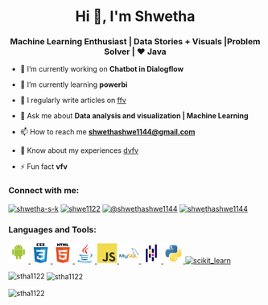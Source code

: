 <h1 align="center">Hi 👋, I'm Shwetha</h1>
<h3 align="center">Machine Learning Enthusiast | Data Stories + Visuals |Problem Solver | ❤️ Java</h3>

- 🔭 I’m currently working on **Chatbot in Dialogflow**

- 🌱 I’m currently learning **powerbi**

- 📝 I regularly write articles on [ffv](ffv)

- 💬 Ask me about **Data analysis and visualization | Machine Learning**

- 📫 How to reach me **shwethashwe1144@gmail.com**

- 📄 Know about my experiences [dvfv](dvfv)

- ⚡ Fun fact **vfv**

<h3 align="left">Connect with me:</h3>
<p align="left">
<a href="https://linkedin.com/in/shwetha-s-k" target="blank"><img align="center" src="https://raw.githubusercontent.com/rahuldkjain/github-profile-readme-generator/master/src/images/icons/Social/linked-in-alt.svg" alt="shwetha-s-k" height="30" width="40" /></a>
<a href="https://kaggle.com/shwe1122" target="blank"><img align="center" src="https://raw.githubusercontent.com/rahuldkjain/github-profile-readme-generator/master/src/images/icons/Social/kaggle.svg" alt="shwe1122" height="30" width="40" /></a>
<a href="https://medium.com/@shwethashwe1144" target="blank"><img align="center" src="https://raw.githubusercontent.com/rahuldkjain/github-profile-readme-generator/master/src/images/icons/Social/medium.svg" alt="@shwethashwe1144" height="30" width="40" /></a>
<a href="https://www.leetcode.com/shwethashwe1144" target="blank"><img align="center" src="https://raw.githubusercontent.com/rahuldkjain/github-profile-readme-generator/master/src/images/icons/Social/leet-code.svg" alt="shwethashwe1144" height="30" width="40" /></a>
</p>

<h3 align="left">Languages and Tools:</h3>
<p align="left"> <a href="https://developer.android.com" target="_blank" rel="noreferrer"> <img src="https://raw.githubusercontent.com/devicons/devicon/master/icons/android/android-original-wordmark.svg" alt="android" width="40" height="40"/> </a> <a href="https://www.w3schools.com/css/" target="_blank" rel="noreferrer"> <img src="https://raw.githubusercontent.com/devicons/devicon/master/icons/css3/css3-original-wordmark.svg" alt="css3" width="40" height="40"/> </a> <a href="https://www.w3.org/html/" target="_blank" rel="noreferrer"> <img src="https://raw.githubusercontent.com/devicons/devicon/master/icons/html5/html5-original-wordmark.svg" alt="html5" width="40" height="40"/> </a> <a href="https://www.java.com" target="_blank" rel="noreferrer"> <img src="https://raw.githubusercontent.com/devicons/devicon/master/icons/java/java-original.svg" alt="java" width="40" height="40"/> </a> <a href="https://developer.mozilla.org/en-US/docs/Web/JavaScript" target="_blank" rel="noreferrer"> <img src="https://raw.githubusercontent.com/devicons/devicon/master/icons/javascript/javascript-original.svg" alt="javascript" width="40" height="40"/> </a> <a href="https://www.mysql.com/" target="_blank" rel="noreferrer"> <img src="https://raw.githubusercontent.com/devicons/devicon/master/icons/mysql/mysql-original-wordmark.svg" alt="mysql" width="40" height="40"/> </a> <a href="https://pandas.pydata.org/" target="_blank" rel="noreferrer"> <img src="https://raw.githubusercontent.com/devicons/devicon/2ae2a900d2f041da66e950e4d48052658d850630/icons/pandas/pandas-original.svg" alt="pandas" width="40" height="40"/> </a> <a href="https://www.python.org" target="_blank" rel="noreferrer"> <img src="https://raw.githubusercontent.com/devicons/devicon/master/icons/python/python-original.svg" alt="python" width="40" height="40"/> </a> <a href="https://scikit-learn.org/" target="_blank" rel="noreferrer"> <img src="https://upload.wikimedia.org/wikipedia/commons/0/05/Scikit_learn_logo_small.svg" alt="scikit_learn" width="40" height="40"/> </a> </p>

<p><img align="left" src="https://github-readme-stats.vercel.app/api/top-langs?username=stha1122&show_icons=true&locale=en&layout=compact" alt="stha1122" /></p>

<p>&nbsp;<img align="center" src="https://github-readme-stats.vercel.app/api?username=stha1122&show_icons=true&locale=en" alt="stha1122" /></p>

<p><img align="center" src="https://github-readme-streak-stats.herokuapp.com/?user=stha1122&" alt="stha1122" /></p>

